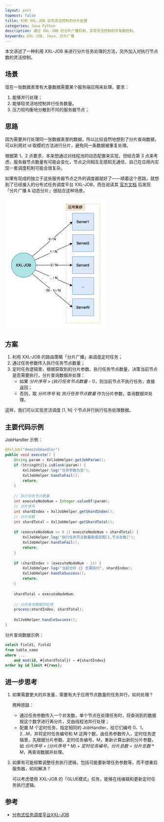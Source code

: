```yaml
---
layout: post
topmost: false
title: 利用 XXL-JOB 实现灵活控制的分片处理
categories: Java Python
description: 通过 XXL-JOB 的分片广播机制，实现灵活控制的并发数控制。
keywords: XXL-JOB, Java, 分片广播
---
```


本文讲述了一种利用 XXL-JOB 来进行分片任务处理的方法，另外加入对执行节点数的灵活控制。

## 场景

现在一张数据表里有大量数据需要某个服务端应用来处理，要求：

1. 能够并行处理；
2. 能够较灵活地控制并行任务数量。
3. 压力较均衡地分散到不同的服务器节点；

## 思路

因为需要并行处理同一张数据表里的数据，所以比较自然地想到了分片查询数据，可以利用对 id 取模的方法进行分片，避免同一条数据被重复处理。

根据第 1、2 点要求，本来想通过对线程池的动态配置来实现，但结合第 3 点来考虑，服务器节点数量有可能会变化，节点之间相互无感知无通信，自己在应用内实现一套调度机制可能会很复杂。

如果有现成的独立于这些服务器节点之外的调度器就好了——顺着这个思路，就想到了已经接入的分布式任务调度平台 XXL-JOB，而在阅读其 [官方文档][1] 后发现「分片广播 & 动态分片」很贴合这种场景。

![](/images/posts/java/xxl-job-sharding-broadcast.png)

## 方案

1. 利用 XXL-JOB 的路由策略「分片广播」来调度定时任务；
2. 通过任务参数传入执行任务节点数量；
3. 定时任务逻辑里，根据获取到的分片参数、执行任务节点数量，决策当前节点是否需要执行，分片查询数据并处理：
    - 如果 *分片序号 > (执行任务节点数量 - 1)*，则当前节点不执行任务，直接返回；
    - 否则，取 *分片序号* 和 *执行任务节点数量* 作为分片参数，查询数据并处理。

这样，我们可以实现灵活调度 [1, N] 个节点并行执行任务处理数据。

## 主要代码示例

JobHandler 示例：

```java
@XxlJob("demoJobHandler")
public void execute() {
    String param = XxlJobHelper.getJobParam();
    if (StringUtils.isBlank(param)) {
        XxlJobHelper.log("任务参数为空");
        XxlJobHelper.handleFail();
        return;
    }

    // 执行任务节点数量
    int executeNodeNum = Integer.valueOf(param);
    // 分片序号
    int shardIndex = XxlJobHelper.getShardIndex();
    // 分片总数
    int shardTotal = XxlJobHelper.getShardTotal();

    if (executeNodeNum <= 0 || executeNodeNum > shardTotal) {
        XxlJobHelper.log("执行任务节点数量取值范围[1,节点总数]");
        XxlJobHelper.handleFail();
        return;
    }

    if (shardIndex > (executeNodeNum - 1)) {
        XxlJobHelper.log("当前分片 {} 无需执行", shardIndex);
        XxlJobHelper.handleSuccess();
        return;
    }

    shardTotal = executeNodeNum;

    // 分片查询数据并处理
    process(shardIndex, shardTotal);

    XxlJobHelper.handleSuccess();
}
```

分片查询数据示例：

```sql
select field1, field2 
from table_name 
where ... 
    and mod(id, #{shardTotal}) = #{shardIndex} 
order by id limit #{rows};
```

## 进一步思考

1. 如果需要更大的并发量，需要有大于应用节点数量的任务并行，如何处理？

    两种思路：
    
    - 通过任务参数传入一个并发数，单个节点在处理任务时，将查询到的数据按这个数字进行再分片，交由线程池并行处理；
    - 配置 M 个定时任务，指定相同的 JobHandler，给它们编号 0、1、2...M，并将定时任务编号和 M 这两个数，由任务参数传入，定时任务逻辑里，先根据分片参数、定时任务编号、M，重新计算出新的分片参数，如 *分片序号 = (分片序号 * M) + 定时任务编号*，*分片总数 = 分片总数 \* M*，再查询数据并处理。

2. 如果有可能频繁调整任务执行逻辑，包括可能要新增任务参数等，而不想重启服务器，如何解决？

    可以考虑使用 XXL-JOB 的「GLUE模式」任务，能够在线编辑和更新定时任务执行逻辑。

## 参考

- [分布式任务调度平台XXL-JOB][1]

[1]: https://www.xuxueli.com/xxl-job/
